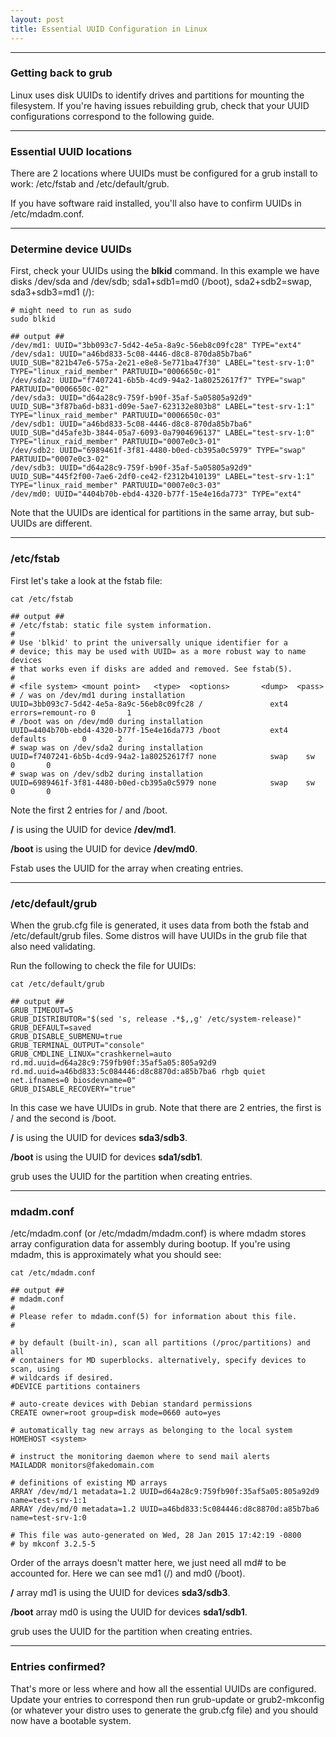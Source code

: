 ```yaml
---
layout: post
title: Essential UUID Configuration in Linux
---
```



----

### Getting back to grub

Linux uses disk UUIDs to identify drives and partitions for mounting the filesystem. If you're having issues rebuilding grub, check that your UUID configurations correspond to the following guide.

----


### Essential UUID locations

There are 2 locations where UUIDs must be configured for a grub install to work: /etc/fstab and /etc/default/grub.

If you have software raid installed, you'll also have to confirm UUIDs in /etc/mdadm.conf.

----

### Determine device UUIDs

First, check your UUIDs using the **blkid** command. In this example we have disks /dev/sda and /dev/sdb; sda1+sdb1=md0 (/boot), sda2+sdb2=swap, sda3+sdb3=md1 (/):

```shell
# might need to run as sudo
sudo blkid

## output ##
/dev/md1: UUID="3bb093c7-5d42-4e5a-8a9c-56eb8c09fc28" TYPE="ext4"
/dev/sda1: UUID="a46bd833-5c08-4446-d8c8-870da85b7ba6" UUID_SUB="821b47e6-575a-2e21-e8e8-5e771ba47f30" LABEL="test-srv-1:0" TYPE="linux_raid_member" PARTUUID="0006650c-01"
/dev/sda2: UUID="f7407241-6b5b-4cd9-94a2-1a80252617f7" TYPE="swap" PARTUUID="0006650c-02"
/dev/sda3: UUID="d64a28c9-759f-b90f-35af-5a05805a92d9" UUID_SUB="3f87ba6d-b831-d09e-5ae7-623132e803b8" LABEL="test-srv-1:1" TYPE="linux_raid_member" PARTUUID="0006650c-03"
/dev/sdb1: UUID="a46bd833-5c08-4446-d8c8-870da85b7ba6" UUID_SUB="d45afe3b-3844-05a7-6093-0a7904696137" LABEL="test-srv-1:0" TYPE="linux_raid_member" PARTUUID="0007e0c3-01"
/dev/sdb2: UUID="6989461f-3f81-4480-b0ed-cb395a0c5979" TYPE="swap" PARTUUID="0007e0c3-02"
/dev/sdb3: UUID="d64a28c9-759f-b90f-35af-5a05805a92d9" UUID_SUB="445f2f00-7ae6-2df0-ce42-f2312b410139" LABEL="test-srv-1:1" TYPE="linux_raid_member" PARTUUID="0007e0c3-03"
/dev/md0: UUID="4404b70b-ebd4-4320-b77f-15e4e16da773" TYPE="ext4"
```

Note that the UUIDs are identical for partitions in the same array, but sub-UUIDs are different.

----


### /etc/fstab

First let's take a look at the fstab file:

```shell
cat /etc/fstab

## output ##
# /etc/fstab: static file system information.
#
# Use 'blkid' to print the universally unique identifier for a
# device; this may be used with UUID= as a more robust way to name devices
# that works even if disks are added and removed. See fstab(5).
#
# <file system> <mount point>   <type>  <options>       <dump>  <pass>
# / was on /dev/md1 during installation
UUID=3bb093c7-5d42-4e5a-8a9c-56eb8c09fc28 /               ext4    errors=remount-ro 0       1
# /boot was on /dev/md0 during installation
UUID=4404b70b-ebd4-4320-b77f-15e4e16da773 /boot           ext4    defaults        0       2
# swap was on /dev/sda2 during installation
UUID=f7407241-6b5b-4cd9-94a2-1a80252617f7 none            swap    sw              0       0
# swap was on /dev/sdb2 during installation
UUID=6989461f-3f81-4480-b0ed-cb395a0c5979 none            swap    sw              0       0
```

Note the first 2 entries for / and /boot. 

**/** is using the UUID for device **/dev/md1**.

**/boot** is using the UUID for device **/dev/md0**.

Fstab uses the UUID for the array when creating entries.

----


### /etc/default/grub

When the grub.cfg file is generated, it uses data from both the fstab and /etc/default/grub files. Some distros will have UUIDs in the grub file that also need validating.

Run the following to check the file for UUIDs:

```shell
cat /etc/default/grub

## output ##
GRUB_TIMEOUT=5
GRUB_DISTRIBUTOR="$(sed 's, release .*$,,g' /etc/system-release)"
GRUB_DEFAULT=saved
GRUB_DISABLE_SUBMENU=true
GRUB_TERMINAL_OUTPUT="console"
GRUB_CMDLINE_LINUX="crashkernel=auto rd.md.uuid=d64a28c9:759fb90f:35af5a05:805a92d9 rd.md.uuid=a46bd833:5c084446:d8c8870d:a85b7ba6 rhgb quiet net.ifnames=0 biosdevname=0"
GRUB_DISABLE_RECOVERY="true"
```

In this case we have UUIDs in grub. Note that there are 2 entries, the first is / and the second is /boot.

**/** is using the UUID for devices **sda3/sdb3**.

**/boot** is using the UUID for devices **sda1/sdb1**.

grub uses the UUID for the partition when creating entries.

----


### mdadm.conf

/etc/mdadm.conf (or /etc/mdadm/mdadm.conf) is where mdadm stores array configuration data for assembly during bootup. If you're using mdadm, this is approximately what you should see:

```shell
cat /etc/mdadm.conf

## output ##
# mdadm.conf
#
# Please refer to mdadm.conf(5) for information about this file.
#

# by default (built-in), scan all partitions (/proc/partitions) and all
# containers for MD superblocks. alternatively, specify devices to scan, using
# wildcards if desired.
#DEVICE partitions containers

# auto-create devices with Debian standard permissions
CREATE owner=root group=disk mode=0660 auto=yes

# automatically tag new arrays as belonging to the local system
HOMEHOST <system>

# instruct the monitoring daemon where to send mail alerts
MAILADDR monitors@fakedomain.com

# definitions of existing MD arrays
ARRAY /dev/md/1 metadata=1.2 UUID=d64a28c9:759fb90f:35af5a05:805a92d9 name=test-srv-1:1
ARRAY /dev/md/0 metadata=1.2 UUID=a46bd833:5c084446:d8c8870d:a85b7ba6 name=test-srv-1:0

# This file was auto-generated on Wed, 28 Jan 2015 17:42:19 -0800
# by mkconf 3.2.5-5
```

Order of the arrays doesn't matter here, we just need all md# to be accounted for. Here we can see md1 (/) and md0 (/boot).

**/** array md1 is using the UUID for devices **sda3/sdb3**.

**/boot** array md0 is using the UUID for devices **sda1/sdb1**.

grub uses the UUID for the partition when creating entries.

----


### Entries confirmed?

That's more or less where and how all the essential UUIDs are configured. Update your entries to correspond then run grub-update or grub2-mkconfig (or whatever your distro uses to generate the grub.cfg file) and you should now have a bootable system.
